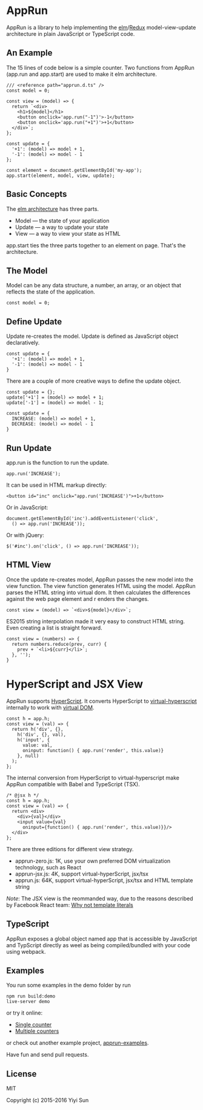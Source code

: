 # AppRun

AppRun is a library to help implementing the
[elm](http://elm-lang.org/)/[Redux](http://redux.js.org/) model-view-update architecture in plain JavaScript
or TypeScript code.

## An Example

The 15 lines of code below is a simple counter. Two functions from AppRun
(app.run and app.start) are used to make it elm architecture.
```
/// <reference path="apprun.d.ts" />
const model = 0;

const view = (model) => {
  return `<div>
    <h1>${model}</h1>
    <button onclick='app.run("-1")'>-1</button>
    <button onclick='app.run("+1")'>+1</button>
  </div>`;
};

const update = {
  '+1': (model) => model + 1,
  '-1': (model) => model - 1
};

const element = document.getElementById('my-app');
app.start(element, model, view, update);
```

## Basic Concepts

The [elm architecture](https://guide.elm-lang.org/architecture/) has three parts.

* Model — the state of your application
* Update — a way to update your state
* View — a way to view your state as HTML

app.start ties the three parts together to an element on page. That's the architecture.

## The Model

Model can be any data structure, a number, an array, or an object that reflects
the state of the application.
```
const model = 0;
```

## Define Update

Update re-creates the model. Update is defined as JavaScript object declaratively.
```
const update = {
  '+1': (model) => model + 1,
  '-1': (model) => model - 1
}
```
There are a couple of more creative ways to define the update object.

```
const update = {};
update['+1'] = (model) => model + 1;
update['-1'] = (model) => model - 1;
```
```
const update = {
  INCREASE: (model) => model + 1,
  DECREASE: (model) => model - 1
}
```
## Run Update

app.run is the function to run the update.
```
app.run('INCREASE');
```
It can be used in HTML markup directly:
```
<button id="inc" onclick="app.run('INCREASE')">+1</button>
```
Or in JavaScript:
```
document.getElementById('inc').addEventListener('click',
  () => app.run('INCREASE'));
```
Or with jQuery:
```
$('#inc').on('click', () => app.run('INCREASE'));
```

## HTML View

Once the update re-creates model, AppRun passes the new model into the view function.
The view function generates HTML using the model. AppRun parses the HTML string into
virtual dom. It then calculates the differences against the web page element and r
enders the changes.

```
const view = (model) => `<div>${model}</div>`;
```
ES2015 string interpolation made it very easy to construct HTML string. Even
creating a list is straight forward.
```
const view = (numbers) => {
  return numbers.reduce(prev, curr) {
    prev + `<li>${curr}</li>`;
  }, '');
}
```

# HyperScript and JSX View

AppRun supports [HyperScript](https://github.com/dominictarr/hyperscript).
It converts HyperScript to [virtual-hyperscript](https://github.com/Matt-Esch/virtual-dom/blob/master/virtual-hyperscript/README.md)
internally to work with [virtual DOM](https://github.com/Matt-Esch/virtual-dom).

```
const h = app.h;
const view = (val) => {
  return h('div', {},
    h('div', {}, val),
    h('input', {
      value: val,
      oninput: function() { app.run('render', this.value)}
    }, null)
  );
};
```
The internal conversion from HyperScript to virtual-hyperscript make AppRun
compatible with Babel and TypeScript (TSX).
```
/* @jsx h */
const h = app.h;
const view = (val) => {
  return <div>
    <div>{val}</div>
    <input value={val}
      oninput={function() { app.run('render', this.value)}}/>
  </div>
};
```

There are three editions for different view strategy.

* apprun-zero.js: 1K, use your own preferred DOM virtualization technology, such as React
* apprun-jsx.js: 4K, support virtual-hyperScript, jsx/tsx
* apprun.js: 64K, support virtual-hyperScript, jsx/tsx and HTML template string

*Note*: The JSX view is the reommanded way, due to the reasons described by Facebook React team:
[Why not template literals](http://facebook.github.io/jsx/#why-not-template-literals)

## TypeScript

AppRun exposes a global object named app that is accessible by JavaScript and TypScript directly
as weel as being compiled/bundled with your code using webpack.

## Examples

You run some examples in the demo folder by run
```
npm run build:demo
live-server demo
```
or try it online:

* [Single counter](https://jsfiddle.net/ap1kgyeb/)
* [Multiple counters](https://jsfiddle.net/ap1kgyeb/1/)

or check out another example project, [apprun-examples](https://github.com/yysun/apprun-examples).


Have fun and send pull requests.

## License

MIT

Copyright (c) 2015-2016 Yiyi Sun